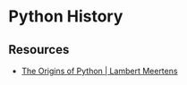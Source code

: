 Python History
===

Resources
---

- [The Origins of Python | Lambert Meertens][1]

<!-- Links -->
[1]: https://inference-review.com/article/the-origins-of-python

<!-- Links end -->



